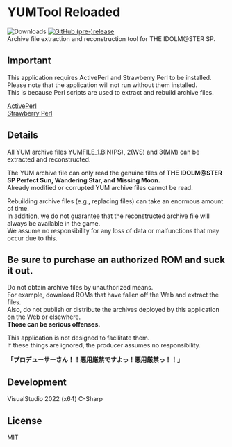 # YUMTool Reloaded  

![Downloads](https://img.shields.io/github/downloads/XyLe-GBP/YUMTool_Reloaded/total.svg)
[![GitHub (pre-)release](https://img.shields.io/github/release/XyLe-GBP/ATRACTool/all.svg)](https://github.com/XyLe-GBP/YUMTool_Reloaded/releases)  
Archive file extraction and reconstruction tool for THE IDOLM@STER SP.  

## Important

This application requires ActivePerl and Strawberry Perl to be installed.  
Please note that the application will not run without them installed.  
This is because Perl scripts are used to extract and rebuild archive files.  

[ActivePerl](https://www.activestate.com/products/perl/)  
[Strawberry Perl](https://strawberryperl.com/)  

## Details

All YUM archive files YUMFILE_1.BIN(PS), 2(WS) and 3(MM) can be extracted and reconstructed.  

The YUM archive file can only read the genuine files of **THE IDOLM@STER SP Perfect Sun, Wandering Star, and Missing Moon.**  
Already modified or corrupted YUM archive files cannot be read.  

Rebuilding archive files (e.g., replacing files) can take an enormous amount of time.  
In addition, we do not guarantee that the reconstructed archive file will always be available in the game.  
We assume no responsibility for any loss of data or malfunctions that may occur due to this.  

## Be sure to purchase an authorized ROM and suck it out.  

Do not obtain archive files by unauthorized means.  
For example, download ROMs that have fallen off the Web and extract the files.  
Also, do not publish or distribute the archives deployed by this application on the Web or elsewhere.  
**Those can be serious offenses.**  

This application is not designed to facilitate them.  
If these things are ignored, the producer assumes no responsibility.  

**「プロデューサーさん！！悪用厳禁ですよっ！悪用厳禁っ！！」**  

## Development

VisualStudio 2022 (x64) C-Sharp

## License

MIT  
